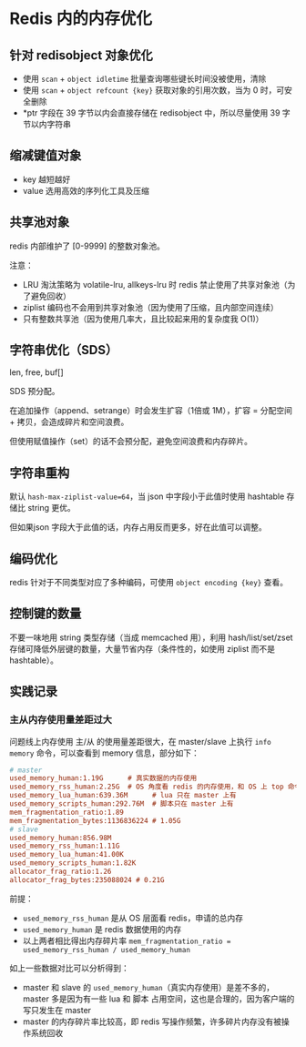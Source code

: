 # Redis 内的内存优化

## 针对 redisobject 对象优化

- 使用 `scan` + `object idletime` 批量查询哪些键长时间没被使用，清除
- 使用 `scan` + `object refcount {key}` 获取对象的引用次数，当为 0 时，可安全删除
- *ptr 字段在 39 字节以内会直接存储在 redisobject 中，所以尽量使用 39 字节以内字符串

## 缩减键值对象

- key 越短越好
- value 选用高效的序列化工具及压缩

## 共享池对象

redis 内部维护了 [0-9999] 的整数对象池。

注意：

- LRU 淘汰策略为 volatile-lru, allkeys-lru 时 redis 禁止使用了共享对象池（为了避免回收）
- ziplist 编码也不会用到共享对象池（因为使用了压缩，且内部空间连续）
- 只有整数共享池（因为使用几率大，且比较起来用的复杂度我 O(1)）

## 字符串优化（SDS）

len, free, buf[]

SDS 预分配。

在追加操作（append、setrange）时会发生扩容（1倍或 1M），扩容 = 分配空间 + 拷贝，会造成碎片和空间浪费。

但使用赋值操作（set）的话不会预分配，避免空间浪费和内存碎片。

## 字符串重构

默认 `hash-max-ziplist-value=64`，当 json 中字段小于此值时使用 hashtable 存储比 string 更优。

但如果json 字段大于此值的话，内存占用反而更多，好在此值可以调整。

## 编码优化

redis 针对于不同类型对应了多种编码，可使用 `object encoding {key}` 查看。

## 控制键的数量

不要一味地用 string 类型存储（当成 memcached 用），利用 hash/list/set/zset 存储可降低外层键的数量，大量节省内存（条件性的，如使用 ziplist 而不是 hashtable）。


## 实践记录

### 主从内存使用量差距过大

问题线上内存使用 主/从 的使用量差距很大，在 master/slave 上执行 `info memory` 命令，可以查看到 memory 信息，部分如下：

```ini
# master
used_memory_human:1.19G      # 真实数据的内存使用
used_memory_rss_human:2.25G  # OS 角度看 redis 的内存使用，和 OS 上 top 命令显示的数据一致
used_memory_lua_human:639.36M      # lua 只在 master 上有
used_memory_scripts_human:292.76M  # 脚本只在 master 上有
mem_fragmentation_ratio:1.89
mem_fragmentation_bytes:1136836224 # 1.05G
# slave
used_memory_human:856.98M
used_memory_rss_human:1.11G
used_memory_lua_human:41.00K
used_memory_scripts_human:1.82K
allocator_frag_ratio:1.26
allocator_frag_bytes:235088024 # 0.21G
```

前提：
- `used_memory_rss_human` 是从 OS 层面看 redis，申请的总内存
- `used_memory_human` 是 redis 数据使用的内存
- 以上两者相比得出内存碎片率 `mem_fragmentation_ratio = used_memory_rss_human / used_memory_human`

如上一些数据对比可以分析得到：
- master 和 slave 的 `used_memory_human`（真实内存使用）是差不多的，master 多是因为有一些 lua 和 脚本 占用空间，这也是合理的，因为客户端的写只发生在 master
- master 的内存碎片率比较高，即 redis 写操作频繁，许多碎片内存没有被操作系统回收
